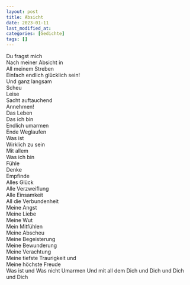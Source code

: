 ```yaml
---
layout: post
title: Absicht
date: 2023-01-11
last_modified_at:
categories: [Gedichte]
tags: []
---
```


Du fragst mich  
Nach meiner Absicht in  
All meinem Streben  
Einfach endlich glücklich sein!  
Und ganz langsam  
Scheu  
Leise  
Sacht auftauchend  
Annehmen!  
Das Leben  
Das ich bin  
Endlich umarmen  
Ende Weglaufen  
Was ist  
Wirklich zu sein  
Mit allem  
Was ich bin  
Fühle  
Denke  
Empfinde  
Alles Glück  
Alle Verzweiflung  
Alle Einsamkeit  
All die Verbundenheit  
Meine Angst  
Meine Liebe  
Meine Wut  
Mein Mitfühlen  
Meine Abscheu  
Meine Begeisterung  
Meine Bewunderung   
Meine Verachtung  
Meine tiefste Traurigkeit und  
Meine höchste Freude  
Was ist und
Was nicht
Umarmen
Und mit all dem
Dich und
Dich und
Dich und
Dich